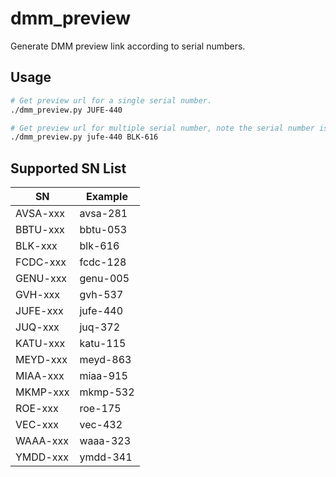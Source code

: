# dmm_preview

Generate DMM preview link according to serial numbers.

## Usage

```bash
# Get preview url for a single serial number.
./dmm_preview.py JUFE-440

# Get preview url for multiple serial number, note the serial number is case insensitive.
./dmm_preview.py jufe-440 BLK-616
```

## Supported SN List

| SN        | Example  |
| --------- | -------- |
| AVSA-xxx  | avsa-281 |
| BBTU-xxx  | bbtu-053 |
| BLK-xxx   | blk-616  |
| FCDC-xxx  | fcdc-128 |
| GENU-xxx  | genu-005 |
| GVH-xxx   | gvh-537  |
| JUFE-xxx  | jufe-440 |
| JUQ-xxx   | juq-372  |
| KATU-xxx  | katu-115 |
| MEYD-xxx  | meyd-863 |
| MIAA-xxx  | miaa-915 |
| MKMP-xxx  | mkmp-532 |
| ROE-xxx   | roe-175  |
| VEC-xxx   | vec-432  |
| WAAA-xxx  | waaa-323 |
| YMDD-xxx  | ymdd-341 |
